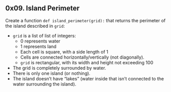 ## 0x09. Island Perimeter

Create a function `def island_perimeter(grid):` that returns the perimeter of the island described in `grid`:

* `grid` is a list of list of integers:
	- 0 represents water
	- 1 represents land
	- Each cell is square, with a side length of 1
	- Cells are connected horizontally/vertically (not diagonally).
	- `grid` is rectangular, with its width and height not exceeding 100
* The grid is completely surrounded by water.
* There is only one island (or nothing).
* The island doesn’t have “lakes” (water inside that isn’t connected to the water surrounding the island).
